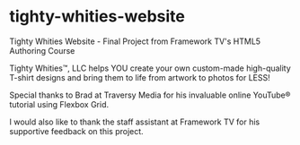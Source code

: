 # tighty-whities-website
Tighty Whities Website - Final Project from Framework TV's HTML5 Authoring Course

Tighty Whities™, LLC helps YOU create your own custom-made high-quality T-shirt designs and bring them to life from artwork to photos for LESS!

Special thanks to Brad at Traversy Media for his invaluable online YouTube® tutorial using Flexbox Grid.

I would also like to thank the staff assistant at Framework TV for his supportive feedback on this project. 
